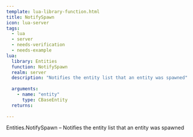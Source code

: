 ```yaml
---
template: lua-library-function.html
title: NotifySpawn
icon: lua-server
tags:
  - lua
  - server
  - needs-verification
  - needs-example
lua:
  library: Entities
  function: NotifySpawn
  realm: server
  description: "Notifies the entity list that an entity was spawned"
  
  arguments:
    - name: "entity"
      type: CBaseEntity
  returns:
    
---
```


<div class="lua__search__keywords">
Entities.NotifySpawn &#x2013; Notifies the entity list that an entity was spawned
</div>
